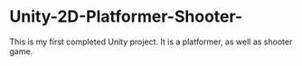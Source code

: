 # Unity-2D-Platformer-Shooter-
This is my first completed Unity project. It is a platformer, as well as shooter game.
